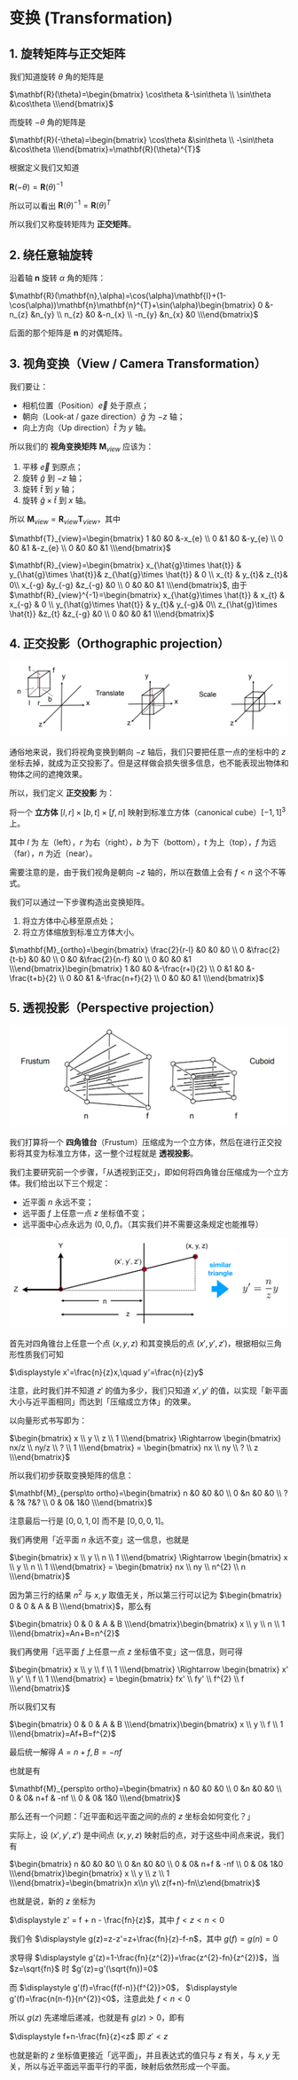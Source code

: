 # 变换 (Transformation)

## 1. 旋转矩阵与正交矩阵

我们知道旋转 $\theta$ 角的矩阵是

$\mathbf{R}(\theta)=\begin{bmatrix} \cos\theta &-\sin\theta \\ \sin\theta &\cos\theta \\\end{bmatrix}$

而旋转 $-\theta$ 角的矩阵是

$\mathbf{R}(-\theta)=\begin{bmatrix} \cos\theta &\sin\theta \\ -\sin\theta &\cos\theta \\\end{bmatrix}=\mathbf{R}(\theta)^{T}$

根据定义我们又知道

$\mathbf{R}(-\theta)=\mathbf{R}(\theta)^{-1}$

所以可以看出 $\mathbf{R}(\theta)^{-1}=\mathbf{R}(\theta)^{T}$

所以我们又称旋转矩阵为 **正交矩阵**。


## 2. 绕任意轴旋转

沿着轴 $\mathbf{n}$ 旋转 $\alpha$ 角的矩阵：

$\mathbf{R}(\mathbf{n},\alpha)=\cos(\alpha)\mathbf{I}+(1-\cos(\alpha))\mathbf{n}\mathbf{n}^{T}+\sin(\alpha)\begin{bmatrix} 0 &-n_{z} &n_{y} \\ n_{z} &0 &-n_{x} \\ -n_{y} &n_{x} &0 \\\end{bmatrix}$

后面的那个矩阵是 $\mathbf{n}$ 的对偶矩阵。


## 3. 视角变换（View / Camera Transformation）

我们要让：

- 相机位置（Position）$\vec{e}$ 处于原点；
- 朝向（Look-at / gaze direction）$\hat{g}$ 为 $-z$ 轴；
- 向上方向（Up direction）$\hat{t}$ 为 $y$ 轴。

所以我们的 **视角变换矩阵** $\mathbf{M}_{view}$ 应该为：

1. 平移 $\vec{e}$ 到原点；
2. 旋转 $\hat{g}$ 到 $-z$ 轴；
3. 旋转 $\hat{t}$ 到 $y$ 轴；
4. 旋转 $\hat{g}\times \hat{t}$ 到 $x$ 轴。

所以 $\mathbf{M}_{view}=\mathbf{R}_{view}\mathbf{T}_{view}$，其中

$\mathbf{T}_{view}=\begin{bmatrix} 1 &0 &0 &-x_{e} \\ 0 &1 &0 &-y_{e} \\ 0 &0 &1 &-z_{e} \\ 0 &0 &0 &1 \\\end{bmatrix}$

$\mathbf{R}_{view}=\begin{bmatrix} x_{\hat{g}\times \hat{t}} & y_{\hat{g}\times \hat{t}}& z_{\hat{g}\times \hat{t}} & 0 \\ x_{t} & y_{t}& z_{t}& 0\\ x_{-g} &y_{-g} &z_{-g} &0 \\ 0 &0 &0 &1 \\\end{bmatrix}$, 由于 $\mathbf{R}_{view}^{-1}=\begin{bmatrix} x_{\hat{g}\times \hat{t}} & x_{t} & x_{-g} & 0 \\ y_{\hat{g}\times \hat{t}} & y_{t}& y_{-g}& 0\\ z_{\hat{g}\times \hat{t}} &z_{t} &z_{-g} &0 \\ 0 &0 &0 &1 \\\end{bmatrix}$


## 4. 正交投影（Orthographic projection）

![](images/2022-03-08-14-52-04.png)

通俗地来说，我们将视角变换到朝向 $-z$ 轴后，我们只要把任意一点的坐标中的 $z$ 坐标去掉，就成为正交投影了。但是这样做会损失很多信息，也不能表现出物体和物体之间的遮掩效果。

所以，我们定义 **正交投影** 为：

将一个 **立方体** $[l, r]\times [b, t]\times [f, n]$ 映射到标准立方体（canonical cube）$[-1,1]^{3}$ 上。

其中 $l$ 为 左（left），$r$ 为右（right），$b$ 为下（bottom），$t$ 为上（top），$f$ 为远（far），$n$ 为近（near）。

需要注意的是，由于我们视角是朝向 $-z$ 轴的，所以在数值上会有 $f < n$ 这个不等式。

我们可以通过一下步骤构造出变换矩阵。

1. 将立方体中心移至原点处；
2. 将立方体缩放到标准立方体大小。

$\mathbf{M}_{ortho}=\begin{bmatrix} \frac{2}{r-l} &0 &0 &0 \\ 0 &\frac{2}{t-b} &0 &0 \\ 0 &0 &\frac{2}{n-f} &0 \\ 0 &0 &0 &1 \\\end{bmatrix}\begin{bmatrix} 1 &0 &0 &-\frac{r+l}{2} \\ 0 &1 &0 &-\frac{t+b}{2} \\ 0 &0 &1 &-\frac{n+f}{2} \\ 0 &0 &0 &1 \\\end{bmatrix}$


## 5. 透视投影（Perspective projection）

![](images/2022-03-08-14-52-39.png)

我们打算将一个 **四角锥台**（Frustum）压缩成为一个立方体，然后在进行正交投影将其变为标准立方体，这一整个过程就是 **透视投影**。

我们主要研究前一个步骤，「从透视到正交」，即如何将四角锥台压缩成为一个立方体。我们给出以下三个规定：

- 近平面 $n$ 永远不变；
- 远平面 $f$ 上任意一点 $z$ 坐标值不变；
- 远平面中心点永远为 $(0, 0, f)$。（其实我们并不需要这条规定也能推导）

![](images/2022-03-08-14-54-15.png)

首先对四角锥台上任意一个点 $(x, y, z)$ 和其变换后的点 $(x', y', z')$，根据相似三角形性质我们可知

$\displaystyle x'=\frac{n}{z}x,\quad y'=\frac{n}{z}y$

注意，此时我们并不知道 $z'$ 的值为多少，我们只知道 $x',y'$ 的值，以实现「新平面大小与近平面相同」而达到「压缩成立方体」的效果。

以向量形式书写即为：

$\begin{bmatrix} x \\ y \\ z \\ 1 \\\end{bmatrix} \Rightarrow \begin{bmatrix} nx/z \\ ny/z \\ ? \\ 1 \\\end{bmatrix} = \begin{bmatrix} nx \\ ny \\ ? \\ z \\\end{bmatrix}$

所以我们初步获取变换矩阵的信息：

$\mathbf{M}_{persp\to ortho}=\begin{bmatrix} n &0 &0 &0 \\ 0 &n &0 &0 \\ ? & ?& ?&? \\ 0 & 0& 1&0 \\\end{bmatrix}$

注意最后一行是 $[0, 0, 1, 0]$ 而不是 $[0,0,0,1]$。

我们再使用「近平面 $n$ 永远不变」这一信息，也就是

$\begin{bmatrix} x \\ y \\ n \\ 1 \\\end{bmatrix} \Rightarrow \begin{bmatrix} x \\ y \\ n \\ 1 \\\end{bmatrix} = \begin{bmatrix} nx \\ ny \\ n^{2} \\ n \\\end{bmatrix}$

因为第三行的结果 $n^{2}$ 与 $x, y$ 取值无关，所以第三行可以记为 $\begin{bmatrix} 0 & 0 & A & B \\\end{bmatrix}$，那么有

$\begin{bmatrix} 0 & 0 & A & B \\\end{bmatrix}\begin{bmatrix} x \\ y \\ n \\ 1 \\\end{bmatrix}=An+B=n^{2}$

我们再使用「远平面 $f$ 上任意一点 $z$ 坐标值不变」这一信息，则可得

$\begin{bmatrix} x \\ y \\ f \\ 1 \\\end{bmatrix} \Rightarrow \begin{bmatrix} x' \\ y' \\ f \\ 1 \\\end{bmatrix} = \begin{bmatrix} fx' \\ fy' \\ f^{2} \\ f \\\end{bmatrix}$

所以我们又有

$\begin{bmatrix} 0 & 0 & A & B \\\end{bmatrix}\begin{bmatrix} x \\ y \\ f \\ 1 \\\end{bmatrix}=Af+B=f^{2}$

最后统一解得 $A=n+f, B=-nf$

也就是有

$\mathbf{M}_{persp\to ortho}=\begin{bmatrix} n &0 &0 &0 \\ 0 &n &0 &0 \\ 0 & 0& n+f & -nf \\ 0 & 0& 1&0 \\\end{bmatrix}$

那么还有一个问题：「近平面和远平面之间的点的 $z$ 坐标会如何变化？」

实际上，设 $(x',y',z')$ 是中间点 $(x,y,z)$ 映射后的点，对于这些中间点来说，我们有

$\begin{bmatrix} n &0 &0 &0 \\ 0 &n &0 &0 \\ 0 & 0& n+f & -nf \\ 0 & 0& 1&0 \\\end{bmatrix}\begin{bmatrix} x \\ y \\ z \\ 1 \\\end{bmatrix}=\begin{bmatrix}n x\\n y\\ z(f+n)-fn\\z\end{bmatrix}$

也就是说，新的 $z$ 坐标为

$\displaystyle z' = f + n - \frac{fn}{z}$，其中 $f<z<n<0$

我们令 $\displaystyle g(z)=z-z'=z+\frac{fn}{z}-f-n$，其中 $g(f)=g(n)=0$

求导得 $\displaystyle g'(z)=1-\frac{fn}{z^{2}}=\frac{z^{2}-fn}{z^{2}}$，当 $z=\sqrt{fn}$ 时 $g'(z)=g'(\sqrt{fn})=0$

而 $\displaystyle g'(f)=\frac{f(f-n)}{f^{2}}>0$， $\displaystyle g'(f)=\frac{n(n-f)}{n^{2}}<0$，注意此处 $f<n<0$

所以 $g(z)$ 先递增后递减，也就是有 $g(z)>0$，即有

$\displaystyle f+n-\frac{fn}{z}<z$ 即 $z'<z$

也就是新的 $z$ 坐标值更接近「远平面」，并且表达式的值只与 $z$ 有关，与 $x,y$ 无关，所以与近平面远平面平行的平面，映射后依然形成一个平面。







